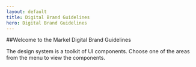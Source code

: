 ```yaml
---
layout: default
title: Digital Brand Guidelines
hero: Digital Brand Guidelines
---
```


##Welcome to the Markel Digital Brand Guidelines

The design system is a toolkit of UI components. Choose one of the areas from the menu to view the components.
